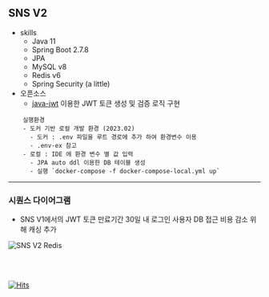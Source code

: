 ## SNS V2

- skills
    - Java 11
    - Spring Boot 2.7.8
    - JPA
    - MySQL v8
    - Redis v6
    - Spring Security (a little)
- 오픈소스
    - [java-jwt](https://github.com/auth0/java-jwt) 이용한 JWT 토큰 생성 및 검증 로직 구현

```
    실행환경
    - 도커 기반 로컬 개발 환경 (2023.02)
      - 도커 : .env 파일을 루트 경로에 추가 하여 환경변수 이용
      - .env-ex 참고
    - 로컬 : IDE 에 환경 변수 별 값 입력
      - JPA auto ddl 이용한 DB 테이블 생성
      - 실행 `docker-compose -f docker-compose-local.yml up`

```

---

### 시퀀스 다이어그램

- SNS V1에서의 JWT 토큰 만료기간 30일 내 로그인 사용자 DB 접근 비용 감소 위해 캐싱 추가

![SNS V2 Redis](https://user-images.githubusercontent.com/96989782/217471490-939633a7-48e5-497c-92eb-64e8e3c14601.png)



<br>
<br>

[![Hits](https://hits.seeyoufarm.com/api/count/incr/badge.svg?url=https%3A%2F%2Fgithub.com%2Fgjbae1212%2Fhit-counter)](https://hits.seeyoufarm.com)                    

